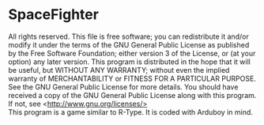 # SpaceFighter
All rights reserved. This file is free software; you can redistribute it and/or modify it under the terms of the GNU General Public License as published by the Free Software Foundation; either version 3 of the License, or (at your option) any later version.  This program is distributed in the hope that it will be useful, but WITHOUT ANY WARRANTY; without even the implied warranty of MERCHANTABILITY or FITNESS FOR A PARTICULAR PURPOSE. See the GNU General Public License for more details. You should have received a copy of the GNU General Public License along with this program. If not, see &lt;http://www.gnu.org/licenses/>  
This program is a game similar to R-Type. It is coded with Arduboy in mind. 
